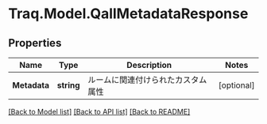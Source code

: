 # Traq.Model.QallMetadataResponse

## Properties

Name | Type | Description | Notes
------------ | ------------- | ------------- | -------------
**Metadata** | **string** | ルームに関連付けられたカスタム属性 | [optional] 

[[Back to Model list]](../README.md#documentation-for-models) [[Back to API list]](../README.md#documentation-for-api-endpoints) [[Back to README]](../README.md)

